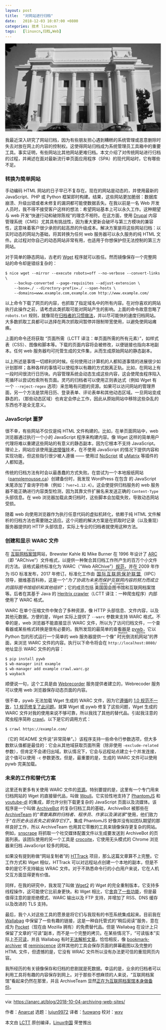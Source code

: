 ```yaml
---
layout: post
title:	"对网站进行归档"
date:	2018-12-03 10:07:00 +0800 
categories:	技术 linuxcn 
tags:	[linuxcn,归档,Web]
---
```



![](/Asserts/Images/album/201812/03/100652pwnujw5w8iwnuifn.jpg)


我最近深入研究了网站归档，因为有些朋友担心遇到糟糕的系统管理或恶意删除时失去对放在网上的内容的控制权。这使得网站归档成为系统管理员工具箱中的重要工具。事实证明，有些网站比其他网站更难归档。本文介绍了对传统网站进行归档的过程，并阐述在面对最新流行单页面应用程序（SPA）的现代网站时，它有哪些不足。


### 转换为简单网站


手动编码 HTML 网站的日子早已不复存在。现在的网站是动态的，并使用最新的 JavaScript、PHP 或 Python 框架即时构建。结果，这些网站更加脆弱：数据库崩溃、升级出错或者未修复的漏洞都可能使数据丢失。在我以前是一名 Web 开发人员时，我不得不接受客户这样的想法：希望网站基本上可以永久工作。这种期望与 web 开发“快速行动和破除陈规”的理念不相符。在这方面，使用 [Drupal](https://drupal.org) 内容管理系统（CMS）尤其具有挑战性，因为重大更新会破坏与第三方模块的兼容性，这意味着客户很少承担的起高昂的升级成本。解决方案是将这些网站归档：以实时动态的网站为基础，将其转换为任何 web 服务器可以永久服务的纯 HTML 文件。此过程对你自己的动态网站非常有用，也适用于你想保护但无法控制的第三方网站。


对于简单的静态网站，古老的 [Wget](https://www.gnu.org/software/wget/) 程序就可以胜任。然而镜像保存一个完整网站的命令却是错综复杂的：



```
$ nice wget --mirror --execute robots=off --no-verbose --convert-links \
    --backup-converted --page-requisites --adjust-extension \
    --base=./ --directory-prefix=./ --span-hosts \
    --domains=www.example.com,example.com http://www.example.com/
```

以上命令下载了网页的内容，也抓取了指定域名中的所有内容。在对你喜欢的网站执行此操作之前，请考虑此类抓取可能对网站产生的影响。上面的命令故意忽略了 `robots.txt` 规则，就像现在[归档者的习惯做法](https://blog.archive.org/2017/04/17/robots-txt-meant-for-search-engines-dont-work-well-for-web-archives/)，并以尽可能快的速度归档网站。大多数抓取工具都可以选择在两次抓取间暂停并限制带宽使用，以避免使网站瘫痪。


上面的命令还将获取 “页面所需（LCTT 译注：单页面所需的所有元素）”，如样式表（CSS）、图像和脚本等。下载的页面内容将会被修改，以便链接也指向本地副本。任何 web 服务器均可托管生成的文件集，从而生成原始网站的静态副本。


以上所述是事情一切顺利的时候。任何使用过计算机的人都知道事情的进展很少如计划那样；各种各样的事情可以使程序以有趣的方式脱离正轨。比如，在网站上有一段时间很流行日历块。内容管理系统会动态生成这些内容，这会使爬虫程序陷入死循环以尝试检索所有页面。灵巧的归档者可以使用正则表达式（例如 Wget 有一个 `--reject-regex` 选项）来忽略有问题的资源。如果可以访问网站的管理界面，另一个方法是禁用日历、登录表单、评论表单和其他动态区域。一旦网站变成静态的，（那些动态区域）也肯定会停止工作，因此从原始网站中移除这些杂乱的东西也不是全无意义。


### JavaScript 噩梦


很不幸，有些网站不仅仅是纯 HTML 文件构建的。比如，在单页面网站中，web 浏览器通过执行一个小的 JavaScript 程序来构建内容。像 Wget 这样的简单用户代理将难以重建这些网站的有意义的静态副本，因为它根本不支持 JavaScript。理论上，网站应该使用[渐进增强](https://en.wikipedia.org/wiki/Progressive_enhancement)技术，在不使用 JavaScript 的情况下提供内容和实现功能，但这些指引很少被人遵循 —— 使用过 [NoScript](https://noscript.net/) 或 [uMatrix](https://github.com/gorhill/uMatrix) 等插件的人都知道。


传统的归档方法有时会以最愚蠢的方式失败。在尝试为一个本地报纸网站（[pamplemousse.ca](https://pamplemousse.ca/)）创建备份时，我发现 WordPress 在包含 的 JavaScript 末尾添加了查询字符串（例如：`?ver=1.12.4`）。这会使提供归档服务的 web 服务器不能正确进行内容类型检测，因为其靠文件扩展名来发送正确的 `Content-Type` 头部信息。在 web 浏览器加载此类归档时，这些脚本会加载失败，导致动态网站受损。


随着 web 向使用浏览器作为执行任意代码的虚拟机转化，依赖于纯 HTML 文件解析的归档方法也需要随之适应。这个问题的解决方案是在抓取时记录（以及重现）服务器提供的 HTTP 头部信息，实际上专业的归档者就使用这种方法。


### 创建和显示 WARC 文件


在 <ruby> <a href="https://archive.org">  互联网档案馆 </a> <rt>  Internet Archive </rt></ruby> 网站，Brewster Kahle 和 Mike Burner 在 1996 年设计了 [ARC](http://www.archive.org/web/researcher/ArcFileFormat.php) （即 “ARChive”）文件格式，以提供一种聚合其归档工作所产生的百万个小文件的方法。该格式最终标准化为 WARC（“Web ARChive”）[规范](https://iipc.github.io/warc-specifications/)，并在 2009 年作为 ISO 标准发布，2017 年修订。标准化工作由<ruby> <a href="https://en.wikipedia.org/wiki/International_Internet_Preservation_Consortium">  国际互联网保护联盟 </a> <rt>  International Internet Preservation Consortium </rt></ruby>（IIPC）领导，据维基百科称，这是一个“*为了协调为未来而保护互联网内容的努力而成立的国际图书馆组织和其他组织*”；它的成员包括<ruby> 美国国会图书馆 <rt>  US Library of Congress </rt></ruby>和互联网档案馆等。后者在其基于 Java 的 [Heritrix crawler](https://github.com/internetarchive/heritrix3/wiki)（LCTT 译注：一种爬虫程序）内部使用了 WARC 格式。


WARC 在单个压缩文件中聚合了多种资源，像 HTTP 头部信息、文件内容，以及其他元数据。方便的是，Wget 实际上提供了 `--warc` 参数来支持 WARC 格式。不幸的是，web 浏览器不能直接显示 WARC 文件，所以为了访问归档文件，一个查看器或某些格式转换是很有必要的。我所发现的最简单的查看器是 [pywb](https://github.com/webrecorder/pywb)，它以 Python 包的形式运行一个简单的 web 服务器提供一个像“<ruby> 时光倒流机网站 <rt>  Wayback Machine </rt></ruby>”的界面，来浏览 WARC 文件的内容。执行以下命令将会在 `http://localhost:8080/` 地址显示 WARC 文件的内容：



```
$ pip install pywb
$ wb-manager init example
$ wb-manager add example crawl.warc.gz
$ wayback
```

顺便说一句，这个工具是由 [Webrecorder](https://webrecorder.io/) 服务提供者建立的，Webrecoder 服务可以使用 web 浏览器保存动态页面的内容。


很不幸，pywb 无法加载 Wget 生成的 WARC 文件，因为它[遵循](https://github.com/webrecorder/pywb/issues/294)的 [1.0 规范不一致](https://github.com/iipc/warc-specifications/issues/23)，[1.1 规范修复了此问题](https://github.com/iipc/warc-specifications/issues/23)。就算 Wget 或 pywb 修复了这些问题，Wget 生成的 WARC 文件对我的使用来说不够可靠，所以我找了其他的替代品。引起我注意的爬虫程序简称 [crawl](https://git.autistici.org/ale/crawl/)。以下是它的调用方式：



```
$ crawl https://example.com/
```

（它的 README 文件说“非常简单”。）该程序支持一些命令行参数选项，但大多数默认值都是最佳的：它会从其他域获取页面所需（除非使用 `-exclude-related` 参数），但肯定不会递归出域。默认情况下，它会与远程站点建立十个并发连接，这个值可以使用 `-c` 参数更改。但是，最重要的是，生成的 WARC 文件可以使用 pywb 完美加载。


### 未来的工作和替代方案


这里还有更多有关使用 WARC 文件的[资源](https://archiveteam.org/index.php?title=The_WARC_Ecosystem)。特别要提的是，这里有一个专门用来归档网站的 Wget 的直接替代品，叫做 [Wpull](https://github.com/chfoo/wpull)。它实验性地支持了 [PhantomJS](http://phantomjs.org/) 和 [youtube-dl](http://rg3.github.io/youtube-dl/) 的集成，即允许分别下载更复杂的 JavaScript 页面以及流媒体。该程序是一个叫做 [ArchiveBot](https://www.archiveteam.org/index.php?title=ArchiveBot) 的复杂归档工具的基础，ArchiveBot 被那些在 [ArchiveTeam](https://archiveteam.org/) 的“*零散离群的归档者、程序员、作家以及演说家*”使用，他们致力于“*在历史永远丢失之前保存它们*”。集成 PhantomJS 好像并没有如团队期望的那样良好工作，所以 ArchiveTeam 也用其它零散的工具来镜像保存更复杂的网站。例如，[snscrape](https://github.com/JustAnotherArchivist/snscrape) 将抓取一个社交媒体配置文件以生成要发送到 ArchiveBot 的页面列表。该团队使用的另一个工具是 [crocoite](https://github.com/PromyLOPh/crocoite)，它使用无头模式的 Chrome 浏览器来归档 JavaScript 较多的网站。


如果没有提到称做“网站复制者”的 [HTTrack](http://www.httrack.com/) 项目，那么这篇文章算不上完整。它工作方式和 Wget 相似，HTTrack 可以对远程站点创建一个本地的副本，但是不幸的是它不支持输出 WRAC 文件。对于不熟悉命令行的小白用户来说，它在人机交互方面显得更有价值。


同样，在我的研究中，我发现了叫做 [Wget2](https://gitlab.com/gnuwget/wget2) 的 Wget 的完全重制版本，它支持多线程操作，这可能使它比前身更快。和 Wget 相比，它[舍弃了一些功能](https://gitlab.com/gnuwget/wget2/wikis/home)，但是最值得注意的是拒绝模式、WARC 输出以及 FTP 支持，并增加了 RSS、DNS 缓存以及改进的 TLS 支持。


最后，我个人对这些工具的愿景是将它们与我现有的书签系统集成起来。目前我在 [Wallabag](https://wallabag.org/) 中保留了一些有趣的链接，这是一种自托管式的“稍后阅读”服务，意在成为 [Pocket](https://getpocket.com/)（现在由 Mozilla 拥有）的免费替代品。但是 Wallabag 在设计上只保留了文章的“可读”副本，而不是一个完整的拷贝。在某些情况下，“可读版本”实际上[不可读](https://github.com/wallabag/wallabag/issues/2825)，并且 Wallabag 有时[无法解析文章](https://github.com/wallabag/wallabag/issues/2914)。恰恰相反，像 [bookmark-archiver](https://pirate.github.io/bookmark-archiver/) 或 [reminiscence](https://github.com/kanishka-linux/reminiscence) 这样其他的工具会保存页面的屏幕截图以及完整的 HTML 文件，但遗憾的是，它没有 WRAC 文件所以没有办法更可信的重现网页内容。


我所经历的有关镜像保存和归档的悲剧就是死数据。幸运的是，业余的归档者可以利用工具将有趣的内容保存到网上。对于那些不想麻烦的人来说，“互联网档案馆”看起来仍然在那里，并且 ArchiveTeam 显然[正在为互联网档案馆本身做备份](http://iabak.archiveteam.org)。




---


via: <https://anarc.at/blog/2018-10-04-archiving-web-sites/>


作者：[Anarcat](https://anarc.at) 选题：[lujun9972](https://github.com/lujun9972) 译者：[fuowang](https://github.com/fuowang) 校对：[wxy](https://github.com/wxy)


本文由 [LCTT](https://github.com/LCTT/TranslateProject) 原创编译，[Linux中国](https://linux.cn/) 荣誉推出
